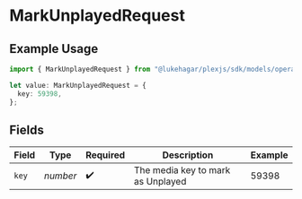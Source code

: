 # MarkUnplayedRequest

## Example Usage

```typescript
import { MarkUnplayedRequest } from "@lukehagar/plexjs/sdk/models/operations";

let value: MarkUnplayedRequest = {
  key: 59398,
};
```

## Fields

| Field                             | Type                              | Required                          | Description                       | Example                           |
| --------------------------------- | --------------------------------- | --------------------------------- | --------------------------------- | --------------------------------- |
| `key`                             | *number*                          | :heavy_check_mark:                | The media key to mark as Unplayed | 59398                             |
